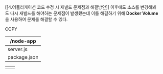 
[[4.어플리케이션 코드 수정 시 재빌드 문제점과 해결방안]] 이후에도 소스를 변경해봐도 다시 재빌드를 해야하는 문제점이 발생했는데 이를 해결하기 위해  **Docker Volume** 을 사용하여 문제를 해결할 수 있다.


COPY 




| /node-app    |
| ------------ |
| server.js    |
| package.json |

 
|     |     |
| --- | --- |
|     |     |

